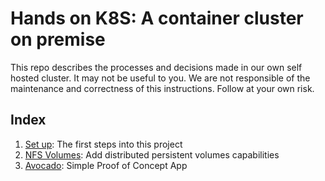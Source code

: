 # Hands on K8S: A container cluster on premise

This repo describes the processes and decisions made in our own self hosted cluster. It may not be useful to you. We are not responsible of the maintenance and correctness of this instructions. Follow at your own risk.

## Index

1. [Set up](_setup): The first steps into this project
1. [NFS Volumes](nfs-volumes): Add distributed persistent volumes capabilities
1. [Avocado](avocado): Simple Proof of Concept App
